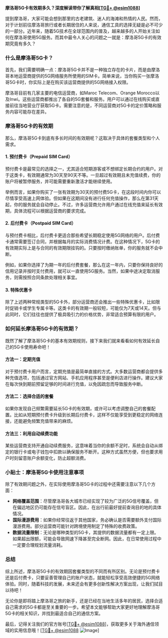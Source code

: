 **摩洛哥5G卡有效期多久？深度解读带你了解真相[[TG💪+ @esim1088](https://t.me/s/esim1088)]**

提到摩洛哥，大家可能会想到那里的古老建筑、迷人的海滩和热情的人民。然而，对于计划前往摩洛哥旅行或者长期居住的人来说，通信工具的选择无疑是必不可少的一部分。近年来，随着5G技术在全球范围内的普及，越来越多的人开始关注如何在摩洛哥使用5G服务。而其中最令人关心的问题之一就是：摩洛哥5G卡的有效期究竟有多久？

### 什么是摩洛哥5G卡？

首先，我们需要明确一点：摩洛哥5G卡并不是一种独立存在的卡片，而是由摩洛哥本地运营商提供的5G网络服务所使用的SIM卡。简单来说，当你购买一张摩洛哥5G卡时，你实际上是在购买该运营商提供的5G网络接入权限。

摩洛哥目前有几家主要的电信运营商，如Maroc Telecom、Orange Morocco以及Inwi。这些运营商都推出了各自的5G套餐和服务。用户可以通过在线购买或直接前往当地营业厅获取5G卡。需要注意的是，不同运营商对5G卡的定价策略和服务内容可能存在差异。

### 摩洛哥5G卡的有效期

那么，摩洛哥5G卡到底有多长时间的有效期呢？这取决于具体的套餐类型和个人需求。

#### 1. 预付费卡（Prepaid SIM Card）

预付费卡是最常见的选择之一，尤其适合短期游客或不想绑定长期合约的用户。对于这类卡，有效期通常为30天至90天不等。一旦超过有效期且未充值续费，你的账户将被暂停服务，并可能需要重新激活才能继续使用。

举例而言，如果你购买了一张有效期为30天的预付费5G卡，在这段时间内你可以尽情享受高速上网体验。但如果在这期间没有进行任何充值操作，那么在第31天起，你的服务就会自动停止。不过，许多运营商允许用户通过在线充值来延长有效期，具体流程可以根据运营商的要求完成。

#### 2. 后付费卡（Postpaid SIM Card）

与预付费卡相比，后付费卡更适合那些希望长期稳定使用5G网络的用户。后付费卡通常需要签订合同，并根据每月的实际消费情况计费。在这种情况下，5G卡的有效期实际上是与合同的有效期限挂钩的。只要按时缴纳账单，你的服务就不会中断。

例如，如果你选择了为期一年的后付费套餐，那么在这一年内，只要你保持良好的信用记录并按时支付费用，就可以一直使用5G服务。当然，如果中途决定取消服务，则需按照合同条款处理相关事宜。

#### 3. 特殊优惠卡

除了上述两种常规类型的5G卡外，部分运营商还会推出一些特殊优惠卡，比如限时促销卡或学生专属卡等。这类卡的有效期一般较短，可能仅为7天或14天。但与此同时，它们往往也提供了极具吸引力的价格优势，非常适合预算有限的用户。

### 如何延长摩洛哥5G卡的有效期？

既然了解了摩洛哥5G卡的基本有效期规则，接下来我们就来看看如何有效延长自己的5G卡使用寿命吧！

#### 方法一：定期充值

对于预付费卡用户而言，定期充值是最简单直接的方式。大多数运营商都会提供多种充值选项，包括通过官方网站、手机应用程序甚至是便利店进行操作。建议大家在每次快到期前预留足够的时间进行充值，以免因疏忽而导致服务中断。

#### 方法二：选择合适的套餐

如果你发现自己频繁需要延长5G卡的有效期，或许可以考虑调整自己的套餐配置。比如从短期预付费卡升级到长期后付费卡，这样不仅能享受到更稳定的网络连接，还能避免频繁充值带来的麻烦。

#### 方法三：利用自动续费功能

某些运营商支持开通自动续费服务，这意味着当你的余额不足时，系统会自动从绑定的银行卡或电子钱包中扣款以确保服务不断开。这种方式虽然方便，但也要求用户时刻留意账户余额变化，防止超额消费。

### 小贴士：摩洛哥5G卡使用注意事项

除了有效期问题之外，在实际使用摩洛哥5G卡的过程中还需要注意以下几个方面：

- **网络覆盖范围**：尽管摩洛哥各大城市已经实现了较为广泛的5G信号覆盖，但在偏远地区仍可能存在信号盲区。因此，在出行前最好提前查询目的地的具体情况。
- **国际漫游费用**：如果你经常往返于其他国家，务必确认是否需要额外支付国际漫游费用。部分运营商可能针对跨境使用制定了特殊的收费政策。
- **数据流量限制**：无论是哪种类型的5G卡，其提供的数据流量都有一定上限。如果超出限额，可能会导致网速下降甚至完全断网。因此，在日常使用过程中一定要合理规划流量消耗。

### 总结

综上所述，摩洛哥5G卡的有效期因套餐类型的不同而有所区别。无论是预付费卡还是后付费卡，只要妥善管理自己的账户状态，就能轻松享受高效便捷的5G网络体验。同时，随着科技的发展，未来还会有更多创新性解决方案出现，让我们拭目以待吧！

无论你是即将踏上摩洛哥之旅的新手，还是已经在当地生活多年的居民，选择合适自己需求的5G卡都是至关重要的一步。希望本文能够帮助大家更好地理解摩洛哥5G卡的相关知识，并找到最适合自己的通信方案。

最后，记得关注我们的官方账号[[TG💪+ @esim1088](https://t.me/s/esim1088)]，获取更多关于海外通信领域的实用信息哦！[[TG💪+ @esim1088](https://t.me/s/esim1088) ![Image](https://i.postimg.cc/4NQfJmqS/Snipaste-2025-05-13-00-14-12.png)]